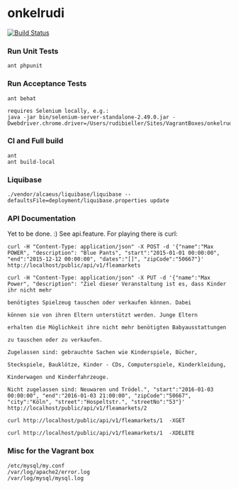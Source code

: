 # onkelrudi

[![Build Status](https://travis-ci.org/invalidargument/onkelrudi.svg?branch=master)](https://travis-ci.org/invalidargument/onkelrudi)

### Run Unit Tests
```
ant phpunit
```

### Run Acceptance Tests
```
ant behat

requires Selenium locally, e.g.:
java -jar bin/selenium-server-standalone-2.49.0.jar -Dwebdriver.chrome.driver=/Users/rudibieller/Sites/VagrantBoxes/onkelrudi/bin/chromedriver
```

### CI and Full build
```
ant
ant build-local
```

### Liquibase
```
./vendor/alcaeus/liquibase/liquibase --defaultsFile=deployment/liquibase.properties update
```

### API Documentation
Yet to be done. :) See api.feature. For playing there is curl:
```
curl -H "Content-Type: application/json" -X POST -d '{"name":"Max POWER", "description": "Blue Pants", "start":"2015-01-01 00:00:00", "end":"2015-12-12 00:00:00", "dates":"[]", "zipCode":"50667"}' http://localhost/public/api/v1/fleamarkets
```

```
curl -H "Content-Type: application/json" -X PUT -d '{"name":"Max Power", "description": "Ziel dieser Veranstaltung ist es, dass Kinder ihr nicht mehr
                                                                                           benötigtes Spielzeug tauschen oder verkaufen können. Dabei
                                                                                           können sie von ihren Eltern unterstützt werden. Junge Eltern
                                                                                           erhalten die Möglichkeit ihre nicht mehr benötigten Babyausstattungen
                                                                                           zu tauschen oder zu verkaufen.
                                                                                           Zugelassen sind: gebrauchte Sachen wie Kinderspiele, Bücher,
                                                                                           Steckspiele, Bauklötze, Kinder - CDs, Computerspiele, Kinderkleidung,
                                                                                           Kinderwagen und Kinderfahrzeuge.
                                                                                           Nicht zugelassen sind: Neuwaren und Trödel.", "start":"2016-01-03 00:00:00", "end":"2016-01-03 21:00:00", "zipCode":"50667", "city":"Köln", "street":"Hospeltstr.", "streetNo":"53"}' http://localhost/public/api/v1/fleamarkets/2
```

```
curl http://localhost/public/api/v1/fleamarkets/1  -XGET
```

```
curl http://localhost/public/api/v1/fleamarkets/1  -XDELETE
```

### Misc for the Vagrant box
```
/etc/mysql/my.conf
/var/log/apache2/error.log
/var/log/mysql/mysql.log
```
